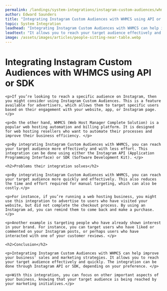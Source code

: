 ```yaml
---
permalink: /landings/system-integrations/instagram-custom-audiences/whmcs
author: Edward Saunders
title: "Integrating Instagram Custom Audiences with WHMCS using API or SDK"
topic: System Integration
leadhead: "Integrating Instagram Custom Audiences with WHMCS can help improve your business' sales and marketing strategies"
leadtext: "It allows you to reach your target audience effectively and quickly. The integration can be done through Instagram API or SDK, depending on your preference."
image: /assets/images/articles/people-sitting-near-table.webp
---
```

<div class="arttext">	<h1>Integrating Instagram Custom Audiences with WHMCS using API or SDK</h1>
	
	<p>If you’re looking to reach a specific audience on Instagram, then you might consider using Instagram Custom Audiences. This is a feature available for advertisers, which allows them to target specific users based on their engagement with your website, app, or Instagram page. </p>

	<p>On the other hand, WHMCS (Web Host Manager Complete Solution) is a popular web hosting automation and billing platform. It is designed for web hosting resellers who want to automate their processes and improve their business efficiency. </p>

	<p>By integrating Instagram Custom Audiences with WHMCS, you can reach your target audience more effectively and with less effort. This integration can be done using either the Instagram API (Application Programming Interface) or SDK (Software Development Kit). </p>

	<h2>Problems their integration solves</h2>

	<p>By integrating Instagram Custom Audiences with WHMCS, you can reach your target audience more quickly and effectively. This also reduces the time and effort required for manual targeting, which can also be costly.</p>

	<p>For instance, if you’re running a web hosting business, you might use this integration to advertise to users who have visited your website, but did not complete the checkout process. By using an Instagram ad, you can remind them to come back and make a purchase. </p>

	<p>Another example is targeting people who have already shown interest in your brand. For instance, you can target users who have liked or commented on your Instagram posts, or perhaps users who have interacted with one of your customer reviews. </p>

	<h2>Conclusion</h2>

	<p>Integrating Instagram Custom Audiences with WHMCS can help improve your business' sales and marketing strategies. It allows you to reach your target audience effectively and quickly. The integration can be done through Instagram API or SDK, depending on your preference. </p>

	<p>With this integration, you can focus on other important aspects of your business, knowing that your target audience is being reached by your marketing initiatives.</p>

</div>